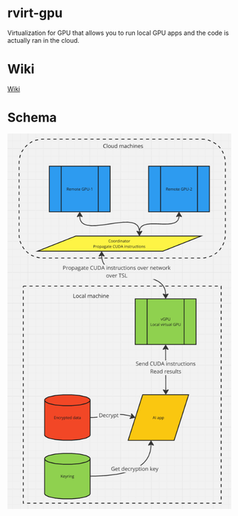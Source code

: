 # rvirt-gpu

Virtualization for GPU that allows you to run local GPU apps and the code is actually ran in the cloud.

# Wiki

[Wiki](https://github.com/radumarias/rgpu/wiki)

# Schema

[![schema](website/resources/schema.png)](website/resources/schema.png)
